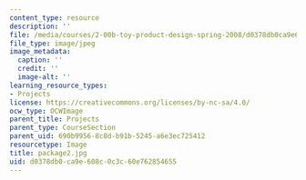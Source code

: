 ```yaml
---
content_type: resource
description: ''
file: /media/courses/2-00b-toy-product-design-spring-2008/d0378db0ca9e608c0c3c60e762854655_package2.jpg
file_type: image/jpeg
image_metadata:
  caption: ''
  credit: ''
  image-alt: ''
learning_resource_types:
- Projects
license: https://creativecommons.org/licenses/by-nc-sa/4.0/
ocw_type: OCWImage
parent_title: Projects
parent_type: CourseSection
parent_uid: 690b9956-8c8d-b91b-5245-a6e3ec725412
resourcetype: Image
title: package2.jpg
uid: d0378db0-ca9e-608c-0c3c-60e762854655
---
```

